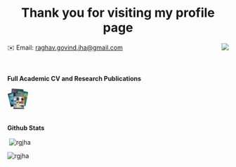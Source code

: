 ### 
<h1 align="center"> Thank you for visiting my profile page </h1>  
<a href="https://komarev.com/ghpvc/?username=rgjha"><img align="right" src="https://komarev.com/ghpvc/?username=rgjha&color=orange" /></a>

✉️  Email: [raghav.govind.jha@gmail.com](mailto:raghav.govind.jha@gmail.com)

 </br> 
 
  <!-- <summary><b> Data Science Portfolio </b></summary> TO BE FILLED HERE --> 
 
  </br> 
  
<summary><b> Full Academic CV and Research Publications </b></summary>
 
<a href="https://rgjha.github.io/raghav_jha_cv.pdf" target="_blank" rel="noreferrer"><img src="https://github.com/rgjha/rgjha.github.io/blob/master/gallery/image1.png" width="48" height="48" /></a></p>

 </br> 
 
 <summary><b>Github Stats</b></summary>
 <p>&nbsp;<img align="center" src="https://github-readme-stats.vercel.app/api?username=rgjha&show_icons=true&locale=en&theme=algolia" alt="rgjha" /></p>

<p><img align="left" src="https://github-readme-stats.vercel.app/api/top-langs?username=rgjha&show_icons=true&theme=algolia&locale=en&layout=compact" alt="rgjha" /></p>  


